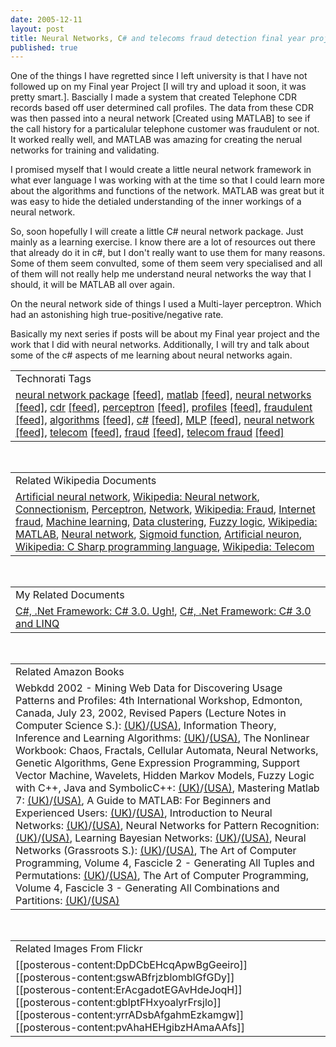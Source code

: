 ```yaml
--- 
date: 2005-12-11
layout: post
title: Neural Networks, C# and telecoms fraud detection final year project
published: true
---
```

One of the things I have regretted since I left university is that I have not followed up on my Final year Project [I will try and upload it soon, it was pretty smart.].  Bascially I made a system that created Telephone CDR records based off user determined call profiles.  The data from these CDR was then passed into a neural network [Created using MATLAB] to see if the call history for a particalular telephone customer was fraudulent or not.  It worked really well, and MATLAB was amazing for creating the nerual networks for training and validating.<p />I promised myself that I would create a little neural network framework in what ever language I was working with at the time so that I could learn more about the algorithms and functions of the network.  MATLAB was great but it was easy to hide the detialed understanding of the inner workings of a neural network.<p />So, soon hopefully I will create a little C# neural network package.  Just mainly as a learning exercise.  I know there are a lot of resources out there that already do it in c#, but I don't really want to use them for many reasons.  Some of them seem convulted, some of them seem very specialised and all of them will not really help me understand neural networks the way that I should, it will be MATLAB all over again.<p />On the neural network side of things I used a Multi-layer perceptron.  Which had an astonishing high true-positive/negative rate.<p />Basically my next series if posts will be about my Final year project and the work that I did with neural networks.  Additionally, I will try and talk about some of the c# aspects of me learning about neural networks again.<p /><table class="TechnoratiHead TagHeader">
<tr><td>Technorati Tags</td></tr>
<tr class="Technorati"><td>
<a href="http://www.kinlan.co.uk/tag/neural%20network%20package" class="Tag" rel="tag">neural network package</a> <a href="http://feeds.technorati.com/feed/posts/tag/neural%20network%20package" class="Tag">[feed]</a>, <a href="http://www.kinlan.co.uk/tag/matlab" class="Tag" rel="tag">matlab</a> <a href="http://feeds.technorati.com/feed/posts/tag/matlab" class="Tag">[feed]</a>, <a href="http://www.kinlan.co.uk/tag/neural%20networks" class="Tag" rel="tag">neural networks</a> <a href="http://feeds.technorati.com/feed/posts/tag/neural%20networks" class="Tag">[feed]</a>, <a href="http://www.kinlan.co.uk/tag/cdr" class="Tag" rel="tag">cdr</a> <a href="http://feeds.technorati.com/feed/posts/tag/cdr" class="Tag">[feed]</a>, <a href="http://www.kinlan.co.uk/tag/perceptron" class="Tag" rel="tag">perceptron</a> <a href="http://feeds.technorati.com/feed/posts/tag/perceptron" class="Tag">[feed]</a>, <a href="http://www.kinlan.co.uk/tag/profiles" class="Tag" rel="tag">profiles</a> <a href="http://feeds.technorati.com/feed/posts/tag/profiles" class="Tag">[feed]</a>, <a href="http://www.kinlan.co.uk/tag/fraudulent" class="Tag" rel="tag">fraudulent</a> <a href="http://feeds.technorati.com/feed/posts/tag/fraudulent" class="Tag">[feed]</a>, <a href="http://www.kinlan.co.uk/tag/algorithms" class="Tag" rel="tag">algorithms</a> <a href="http://feeds.technorati.com/feed/posts/tag/algorithms" class="Tag">[feed]</a>, <a href="http://www.kinlan.co.uk/tag/c%23" class="Tag" rel="tag">c#</a> <a href="http://feeds.technorati.com/feed/posts/tag/c%23" class="Tag">[feed]</a>, <a href="http://www.kinlan.co.uk/tag/MLP" class="Tag" rel="tag">MLP</a> <a href="http://feeds.technorati.com/feed/posts/tag/MLP" class="Tag">[feed]</a>, <a href="http://www.kinlan.co.uk/tag/neural%20network" class="Tag" rel="tag">neural network</a> <a href="http://feeds.technorati.com/feed/posts/tag/neural%20network" class="Tag">[feed]</a>, <a href="http://www.kinlan.co.uk/tag/telecom" class="Tag" rel="tag">telecom</a> <a href="http://feeds.technorati.com/feed/posts/tag/telecom" class="Tag">[feed]</a>, <a href="http://www.kinlan.co.uk/tag/fraud" class="Tag" rel="tag">fraud</a> <a href="http://feeds.technorati.com/feed/posts/tag/fraud" class="Tag">[feed]</a>, <a href="http://www.kinlan.co.uk/tag/telecom%20fraud" class="Tag" rel="tag">telecom fraud</a> <a href="http://feeds.technorati.com/feed/posts/tag/telecom%20fraud" class="Tag">[feed]</a>
</td></tr>
</table><br /><table class="TechnoratiHead TagHeader">
<tr><td>Related Wikipedia Documents</td></tr>
<tr class="Technorati"><td>
<a href="http://en.wikipedia.org/wiki/Artificial_neural_network" class="Tag" rel="tag">Artificial neural network</a>, <a href="http://en.wikipedia.org/wiki/Neural_network" class="Tag" rel="tag">Wikipedia: Neural network</a>, <a href="http://en.wikipedia.org/wiki/Connectionism" class="Tag" rel="tag">Connectionism</a>, <a href="http://en.wikipedia.org/wiki/Perceptron" class="Tag" rel="tag">Perceptron</a>, <a href="http://en.wikipedia.org/wiki/Network" class="Tag" rel="tag">Network</a>, <a href="http://en.wikipedia.org/wiki/Fraud" class="Tag" rel="tag">Wikipedia: Fraud</a>, <a href="http://en.wikipedia.org/wiki/Internet_fraud" class="Tag" rel="tag">Internet fraud</a>, <a href="http://en.wikipedia.org/wiki/Machine_learning" class="Tag" rel="tag">Machine learning</a>, <a href="http://en.wikipedia.org/wiki/Data_clustering" class="Tag" rel="tag">Data clustering</a>, <a href="http://en.wikipedia.org/wiki/Fuzzy_logic" class="Tag" rel="tag">Fuzzy logic</a>, <a href="http://en.wikipedia.org/wiki/MATLAB" class="Tag" rel="tag">Wikipedia: MATLAB</a>, <a href="http://en.wikipedia.org/wiki/Neural_networks" class="Tag" rel="tag">Neural network</a>, <a href="http://en.wikipedia.org/wiki/Sigmoid_function" class="Tag" rel="tag">Sigmoid function</a>, <a href="http://en.wikipedia.org/wiki/Artificial_neuron" class="Tag" rel="tag">Artificial neuron</a>, <a href="http://en.wikipedia.org/wiki/C_Sharp_programming_language" class="Tag" rel="tag">Wikipedia: C Sharp programming language</a>, <a href="http://en.wikipedia.org/wiki/Telecom" class="Tag" rel="tag">Wikipedia: Telecom</a>
</td></tr>
</table><br /><table class="TechnoratiHead TagHeader">
<tr><td>My Related Documents</td></tr>
<tr class="Technorati"><td>
<a href="http://www.kinlan.co.uk/2005/09/c-30-ugh.html" class="Tag" rel="tag">C#, .Net Framework: C# 3.0. Ugh!</a>, <a href="http://www.kinlan.co.uk/2005/09/c-30-and-linq.html" class="Tag" rel="tag">C#, .Net Framework: C# 3.0 and LINQ</a>
</td></tr>
</table><br /><table class="TechnoratiHead TagHeader">
<tr><td>Related Amazon Books</td></tr>
<tr class="Technorati"><td>Webkdd 2002 - Mining Web Data for Discovering Usage Patterns and Profiles: 4th International Workshop, Edmonton, Canada, July 23, 2002, Revised Papers (Lecture Notes in Computer Science S.): <a href="http://www.amazon.co.uk/exec/obidos/redirect?tag=cnetfra-21&amp;link_code=xm2&amp;camp=2025&amp;creative=165953&amp;path=http://www.amazon.co.uk/gp/redirect.html%253fASIN=3540203044%2526tag=cnetfra-21%2526lcode=xm2%2526cID=2025%2526ccmID=165953%2526location=/o/ASIN/3540203044%25253FSubscriptionId=0CM2PVF6VAHJQKW5G782" class="Tag" rel="tag">(UK)</a>/<a href="http://www.amazon.com/exec/obidos/redirect?tag=cnetfra-20&amp;link_code=xm2&amp;camp=2025&amp;creative=165953&amp;path=http://www.amazon.com/gp/redirect.html%253fASIN=3540203044%2526tag=cnetfra-20%2526lcode=xm2%2526cID=2025%2526ccmID=165953%2526location=/o/ASIN/3540203044%25253FSubscriptionId=0CM2PVF6VAHJQKW5G782" class="Tag" rel="tag">(USA)</a>, Information Theory, Inference and Learning Algorithms: <a href="http://www.amazon.co.uk/exec/obidos/redirect?tag=cnetfra-21&amp;link_code=xm2&amp;camp=2025&amp;creative=165953&amp;path=http://www.amazon.co.uk/gp/redirect.html%253fASIN=0521642981%2526tag=cnetfra-21%2526lcode=xm2%2526cID=2025%2526ccmID=165953%2526location=/o/ASIN/0521642981%25253FSubscriptionId=0CM2PVF6VAHJQKW5G782" class="Tag" rel="tag">(UK)</a>/<a href="http://www.amazon.com/exec/obidos/redirect?tag=cnetfra-20&amp;link_code=xm2&amp;camp=2025&amp;creative=165953&amp;path=http://www.amazon.com/gp/redirect.html%253fASIN=0521642981%2526tag=cnetfra-20%2526lcode=xm2%2526cID=2025%2526ccmID=165953%2526location=/o/ASIN/0521642981%25253FSubscriptionId=0CM2PVF6VAHJQKW5G782" class="Tag" rel="tag">(USA)</a>, The Nonlinear Workbook: Chaos, Fractals, Cellular Automata, Neural Networks, Genetic Algorithms, Gene Expression Programming, Support Vector Machine, Wavelets, Hidden Markov Models, Fuzzy Logic with C++, Java and SymbolicC++: <a href="http://www.amazon.co.uk/exec/obidos/redirect?tag=cnetfra-21&amp;link_code=xm2&amp;camp=2025&amp;creative=165953&amp;path=http://www.amazon.co.uk/gp/redirect.html%253fASIN=9812562915%2526tag=cnetfra-21%2526lcode=xm2%2526cID=2025%2526ccmID=165953%2526location=/o/ASIN/9812562915%25253FSubscriptionId=0CM2PVF6VAHJQKW5G782" class="Tag" rel="tag">(UK)</a>/<a href="http://www.amazon.com/exec/obidos/redirect?tag=cnetfra-20&amp;link_code=xm2&amp;camp=2025&amp;creative=165953&amp;path=http://www.amazon.com/gp/redirect.html%253fASIN=9812562915%2526tag=cnetfra-20%2526lcode=xm2%2526cID=2025%2526ccmID=165953%2526location=/o/ASIN/9812562915%25253FSubscriptionId=0CM2PVF6VAHJQKW5G782" class="Tag" rel="tag">(USA)</a>, Mastering Matlab 7: <a href="http://www.amazon.co.uk/exec/obidos/redirect?tag=cnetfra-21&amp;link_code=xm2&amp;camp=2025&amp;creative=165953&amp;path=http://www.amazon.co.uk/gp/redirect.html%253fASIN=0131857142%2526tag=cnetfra-21%2526lcode=xm2%2526cID=2025%2526ccmID=165953%2526location=/o/ASIN/0131857142%25253FSubscriptionId=0CM2PVF6VAHJQKW5G782" class="Tag" rel="tag">(UK)</a>/<a href="http://www.amazon.com/exec/obidos/redirect?tag=cnetfra-20&amp;link_code=xm2&amp;camp=2025&amp;creative=165953&amp;path=http://www.amazon.com/gp/redirect.html%253fASIN=0131857142%2526tag=cnetfra-20%2526lcode=xm2%2526cID=2025%2526ccmID=165953%2526location=/o/ASIN/0131857142%25253FSubscriptionId=0CM2PVF6VAHJQKW5G782" class="Tag" rel="tag">(USA)</a>, A Guide to MATLAB: For Beginners and Experienced Users: <a href="http://www.amazon.co.uk/exec/obidos/redirect?tag=cnetfra-21&amp;link_code=xm2&amp;camp=2025&amp;creative=165953&amp;path=http://www.amazon.co.uk/gp/redirect.html%253fASIN=052100859X%2526tag=cnetfra-21%2526lcode=xm2%2526cID=2025%2526ccmID=165953%2526location=/o/ASIN/052100859X%25253FSubscriptionId=0CM2PVF6VAHJQKW5G782" class="Tag" rel="tag">(UK)</a>/<a href="http://www.amazon.com/exec/obidos/redirect?tag=cnetfra-20&amp;link_code=xm2&amp;camp=2025&amp;creative=165953&amp;path=http://www.amazon.com/gp/redirect.html%253fASIN=052100859X%2526tag=cnetfra-20%2526lcode=xm2%2526cID=2025%2526ccmID=165953%2526location=/o/ASIN/052100859X%25253FSubscriptionId=0CM2PVF6VAHJQKW5G782" class="Tag" rel="tag">(USA)</a>, Introduction to Neural Networks: <a href="http://www.amazon.co.uk/exec/obidos/redirect?tag=cnetfra-21&amp;link_code=xm2&amp;camp=2025&amp;creative=165953&amp;path=http://www.amazon.co.uk/gp/redirect.html%253fASIN=1857285034%2526tag=cnetfra-21%2526lcode=xm2%2526cID=2025%2526ccmID=165953%2526location=/o/ASIN/1857285034%25253FSubscriptionId=0CM2PVF6VAHJQKW5G782" class="Tag" rel="tag">(UK)</a>/<a href="http://www.amazon.com/exec/obidos/redirect?tag=cnetfra-20&amp;link_code=xm2&amp;camp=2025&amp;creative=165953&amp;path=http://www.amazon.com/gp/redirect.html%253fASIN=1857285034%2526tag=cnetfra-20%2526lcode=xm2%2526cID=2025%2526ccmID=165953%2526location=/o/ASIN/1857285034%25253FSubscriptionId=0CM2PVF6VAHJQKW5G782" class="Tag" rel="tag">(USA)</a>, Neural Networks for Pattern Recognition: <a href="http://www.amazon.co.uk/exec/obidos/redirect?tag=cnetfra-21&amp;link_code=xm2&amp;camp=2025&amp;creative=165953&amp;path=http://www.amazon.co.uk/gp/redirect.html%253fASIN=0198538642%2526tag=cnetfra-21%2526lcode=xm2%2526cID=2025%2526ccmID=165953%2526location=/o/ASIN/0198538642%25253FSubscriptionId=0CM2PVF6VAHJQKW5G782" class="Tag" rel="tag">(UK)</a>/<a href="http://www.amazon.com/exec/obidos/redirect?tag=cnetfra-20&amp;link_code=xm2&amp;camp=2025&amp;creative=165953&amp;path=http://www.amazon.com/gp/redirect.html%253fASIN=0198538642%2526tag=cnetfra-20%2526lcode=xm2%2526cID=2025%2526ccmID=165953%2526location=/o/ASIN/0198538642%25253FSubscriptionId=0CM2PVF6VAHJQKW5G782" class="Tag" rel="tag">(USA)</a>, Learning Bayesian Networks: <a href="http://www.amazon.co.uk/exec/obidos/redirect?tag=cnetfra-21&amp;link_code=xm2&amp;camp=2025&amp;creative=165953&amp;path=http://www.amazon.co.uk/gp/redirect.html%253fASIN=0130125342%2526tag=cnetfra-21%2526lcode=xm2%2526cID=2025%2526ccmID=165953%2526location=/o/ASIN/0130125342%25253FSubscriptionId=0CM2PVF6VAHJQKW5G782" class="Tag" rel="tag">(UK)</a>/<a href="http://www.amazon.com/exec/obidos/redirect?tag=cnetfra-20&amp;link_code=xm2&amp;camp=2025&amp;creative=165953&amp;path=http://www.amazon.com/gp/redirect.html%253fASIN=0130125342%2526tag=cnetfra-20%2526lcode=xm2%2526cID=2025%2526ccmID=165953%2526location=/o/ASIN/0130125342%25253FSubscriptionId=0CM2PVF6VAHJQKW5G782" class="Tag" rel="tag">(USA)</a>, Neural Networks (Grassroots S.): <a href="http://www.amazon.co.uk/exec/obidos/redirect?tag=cnetfra-21&amp;link_code=xm2&amp;camp=2025&amp;creative=165953&amp;path=http://www.amazon.co.uk/gp/redirect.html%253fASIN=033380287X%2526tag=cnetfra-21%2526lcode=xm2%2526cID=2025%2526ccmID=165953%2526location=/o/ASIN/033380287X%25253FSubscriptionId=0CM2PVF6VAHJQKW5G782" class="Tag" rel="tag">(UK)</a>/<a href="http://www.amazon.com/exec/obidos/redirect?tag=cnetfra-20&amp;link_code=xm2&amp;camp=2025&amp;creative=165953&amp;path=http://www.amazon.com/gp/redirect.html%253fASIN=033380287X%2526tag=cnetfra-20%2526lcode=xm2%2526cID=2025%2526ccmID=165953%2526location=/o/ASIN/033380287X%25253FSubscriptionId=0CM2PVF6VAHJQKW5G782" class="Tag" rel="tag">(USA)</a>, The Art of Computer Programming, Volume 4, Fascicle 2 - Generating All Tuples and Permutations: <a href="http://www.amazon.co.uk/exec/obidos/redirect?tag=cnetfra-21&amp;link_code=xm2&amp;camp=2025&amp;creative=165953&amp;path=http://www.amazon.co.uk/gp/redirect.html%253fASIN=0201853930%2526tag=cnetfra-21%2526lcode=xm2%2526cID=2025%2526ccmID=165953%2526location=/o/ASIN/0201853930%25253FSubscriptionId=0CM2PVF6VAHJQKW5G782" class="Tag" rel="tag">(UK)</a>/<a href="http://www.amazon.com/exec/obidos/redirect?tag=cnetfra-20&amp;link_code=xm2&amp;camp=2025&amp;creative=165953&amp;path=http://www.amazon.com/gp/redirect.html%253fASIN=0201853930%2526tag=cnetfra-20%2526lcode=xm2%2526cID=2025%2526ccmID=165953%2526location=/o/ASIN/0201853930%25253FSubscriptionId=0CM2PVF6VAHJQKW5G782" class="Tag" rel="tag">(USA)</a>, The Art of Computer Programming, Volume 4, Fascicle 3 - Generating All Combinations and Partitions: <a href="http://www.amazon.co.uk/exec/obidos/redirect?tag=cnetfra-21&amp;link_code=xm2&amp;camp=2025&amp;creative=165953&amp;path=http://www.amazon.co.uk/gp/redirect.html%253fASIN=0201853949%2526tag=cnetfra-21%2526lcode=xm2%2526cID=2025%2526ccmID=165953%2526location=/o/ASIN/0201853949%25253FSubscriptionId=0CM2PVF6VAHJQKW5G782" class="Tag" rel="tag">(UK)</a>/<a href="http://www.amazon.com/exec/obidos/redirect?tag=cnetfra-20&amp;link_code=xm2&amp;camp=2025&amp;creative=165953&amp;path=http://www.amazon.com/gp/redirect.html%253fASIN=0201853949%2526tag=cnetfra-20%2526lcode=xm2%2526cID=2025%2526ccmID=165953%2526location=/o/ASIN/0201853949%25253FSubscriptionId=0CM2PVF6VAHJQKW5G782" class="Tag" rel="tag">(USA)</a>
</td></tr>
</table><br /><table class="TechnoratiHead TagHeader">
<tr><td>Related Images From Flickr</td></tr>
<tr class="Technorati"><td>
<span style="float: left;">[[posterous-content:DpDCbEHcqApwBgGeeiro]]</span><span style="float: left;">[[posterous-content:gswABfrjzblomblGfGDy]]</span><span style="float: left;">[[posterous-content:ErAcgadotEGAvHdeJoqH]]</span><span style="float: left;">[[posterous-content:gbIptFHxyoalyrFrsjlo]]</span><span style="float: left;">[[posterous-content:yrrADsbAfgahmEzkamgw]]</span><span style="float: left;">[[posterous-content:pvAhaHEHgibzHAmaAAfs]]</span>
</td></tr>
</table><div class="blogger-post-footer"><img class="posterous_download_image" src="https://blogger.googleusercontent.com/tracker/8109338-113430511894737578?l=www.kinlan.co.uk%2Findex.html" height="1" alt="" width="1" /></div>
